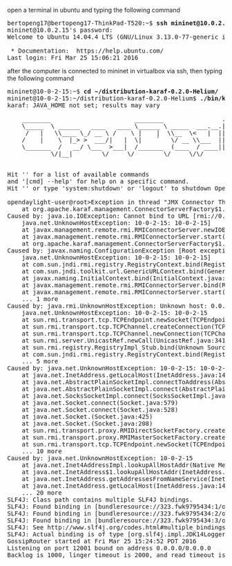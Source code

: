 open a terminal in ubuntu and typing the following command

<pre>
bertopeng17@bertopeng17-ThinkPad-T520:~$ <b>ssh mininet@10.0.2.15 -p 2222</b>
mininet@10.0.2.15's password: 
Welcome to Ubuntu 14.04.4 LTS (GNU/Linux 3.13.0-77-generic i686)

 * Documentation:  https://help.ubuntu.com/
Last login: Fri Mar 25 15:06:21 2016
</pre>

after the computer is connected to mininet in virtualbox via ssh, then typing the following command

<pre>
mininet@10-0-2-15:~$ <b>cd ~/distribution-karaf-0.2.0-Helium/</b>
mininet@10-0-2-15:~/distribution-karaf-0.2.0-Helium$ <b>./bin/karaf</b>
karaf: JAVA_HOME not set; results may vary
                                                                                           
    ________                       ________                .__  .__       .__     __       
    \_____  \ ______   ____   ____ \______ \ _____  ___.__.|  | |__| ____ |  |___/  |_     
     /   |   \\____ \_/ __ \ /    \ |    |  \\__  \<   |  ||  | |  |/ ___\|  |  \   __\    
    /    |    \  |_> >  ___/|   |  \|    `   \/ __ \\___  ||  |_|  / /_/  >   Y  \  |      
    \_______  /   __/ \___  >___|  /_______  (____  / ____||____/__\___  /|___|  /__|      
            \/|__|        \/     \/        \/     \/\/            /_____/      \/          
                                                                                           

Hit '<tab>' for a list of available commands
and '[cmd] --help' for help on a specific command.
Hit '<ctrl-d>' or type 'system:shutdown' or 'logout' to shutdown OpenDaylight.

opendaylight-user@root>Exception in thread "JMX Connector Thread [service:jmx:rmi://0.0.0.0:44444/jndi/rmi://0.0.0.0:1099/karaf-root]" java.lang.RuntimeException: Could not start JMX connector server
	at org.apache.karaf.management.ConnectorServerFactory$1.run(ConnectorServerFactory.java:258)
Caused by: java.io.IOException: Cannot bind to URL [rmi://0.0.0.0:1099/karaf-root]: javax.naming.ConfigurationException [Root exception is java.rmi.UnknownHostException: Unknown host: 0.0.0.0; nested exception is: 
	java.net.UnknownHostException: 10-0-2-15: 10-0-2-15]
	at javax.management.remote.rmi.RMIConnectorServer.newIOException(RMIConnectorServer.java:826)
	at javax.management.remote.rmi.RMIConnectorServer.start(RMIConnectorServer.java:431)
	at org.apache.karaf.management.ConnectorServerFactory$1.run(ConnectorServerFactory.java:245)
Caused by: javax.naming.ConfigurationException [Root exception is java.rmi.UnknownHostException: Unknown host: 0.0.0.0; nested exception is: 
	java.net.UnknownHostException: 10-0-2-15: 10-0-2-15]
	at com.sun.jndi.rmi.registry.RegistryContext.bind(RegistryContext.java:143)
	at com.sun.jndi.toolkit.url.GenericURLContext.bind(GenericURLContext.java:226)
	at javax.naming.InitialContext.bind(InitialContext.java:419)
	at javax.management.remote.rmi.RMIConnectorServer.bind(RMIConnectorServer.java:643)
	at javax.management.remote.rmi.RMIConnectorServer.start(RMIConnectorServer.java:426)
	... 1 more
Caused by: java.rmi.UnknownHostException: Unknown host: 0.0.0.0; nested exception is: 
	java.net.UnknownHostException: 10-0-2-15: 10-0-2-15
	at sun.rmi.transport.tcp.TCPEndpoint.newSocket(TCPEndpoint.java:616)
	at sun.rmi.transport.tcp.TCPChannel.createConnection(TCPChannel.java:216)
	at sun.rmi.transport.tcp.TCPChannel.newConnection(TCPChannel.java:202)
	at sun.rmi.server.UnicastRef.newCall(UnicastRef.java:341)
	at sun.rmi.registry.RegistryImpl_Stub.bind(Unknown Source)
	at com.sun.jndi.rmi.registry.RegistryContext.bind(RegistryContext.java:137)
	... 5 more
Caused by: java.net.UnknownHostException: 10-0-2-15: 10-0-2-15
	at java.net.InetAddress.getLocalHost(InetAddress.java:1496)
	at java.net.AbstractPlainSocketImpl.connectToAddress(AbstractPlainSocketImpl.java:198)
	at java.net.AbstractPlainSocketImpl.connect(AbstractPlainSocketImpl.java:182)
	at java.net.SocksSocketImpl.connect(SocksSocketImpl.java:392)
	at java.net.Socket.connect(Socket.java:579)
	at java.net.Socket.connect(Socket.java:528)
	at java.net.Socket.<init>(Socket.java:425)
	at java.net.Socket.<init>(Socket.java:208)
	at sun.rmi.transport.proxy.RMIDirectSocketFactory.createSocket(RMIDirectSocketFactory.java:40)
	at sun.rmi.transport.proxy.RMIMasterSocketFactory.createSocket(RMIMasterSocketFactory.java:147)
	at sun.rmi.transport.tcp.TCPEndpoint.newSocket(TCPEndpoint.java:613)
	... 10 more
Caused by: java.net.UnknownHostException: 10-0-2-15
	at java.net.Inet4AddressImpl.lookupAllHostAddr(Native Method)
	at java.net.InetAddress$1.lookupAllHostAddr(InetAddress.java:922)
	at java.net.InetAddress.getAddressesFromNameService(InetAddress.java:1316)
	at java.net.InetAddress.getLocalHost(InetAddress.java:1492)
	... 20 more
SLF4J: Class path contains multiple SLF4J bindings.
SLF4J: Found binding in [bundleresource://323.fwk9795434:1/org/slf4j/impl/StaticLoggerBinder.class]
SLF4J: Found binding in [bundleresource://323.fwk9795434:2/org/slf4j/impl/StaticLoggerBinder.class]
SLF4J: Found binding in [bundleresource://323.fwk9795434:3/org/slf4j/impl/StaticLoggerBinder.class]
SLF4J: See http://www.slf4j.org/codes.html#multiple_bindings for an explanation.
SLF4J: Actual binding is of type [org.slf4j.impl.JDK14LoggerFactory]
GossipRouter started at Fri Mar 25 15:24:52 PDT 2016
Listening on port 12001 bound on address 0.0.0.0/0.0.0.0
Backlog is 1000, linger timeout is 2000, and read timeout is 0

</pre>
